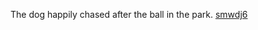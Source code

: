 The dog happily chased after the ball in the park. <a href="https://github.com/nenoyokin/blog/blob/main/CLAIM-Free-Robux-Generator-2024-With-Claimqk6rdn.md">smwdj6</a>
